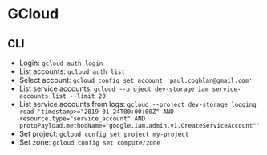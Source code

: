 # GCloud

## CLI

- Login: `gcloud auth login`
- List accounts: `gcloud auth list`
- Select account: `gcloud config set account 'paul.coghlan@gmail.com'`
- List service accounts: `gcloud --project dev-storage iam service-accounts list --limit 20`
- List service accounts from logs: `gcloud --project dev-storage logging read 'timestamp>="2019-01-24T00:00:00Z" AND resource.type="service_account" AND protoPayload.methodName="google.iam.admin.v1.CreateServiceAccount"'`
- Set project: `gcloud config set project my-project`
- Set zone: `gcloud config set compute/zone`
